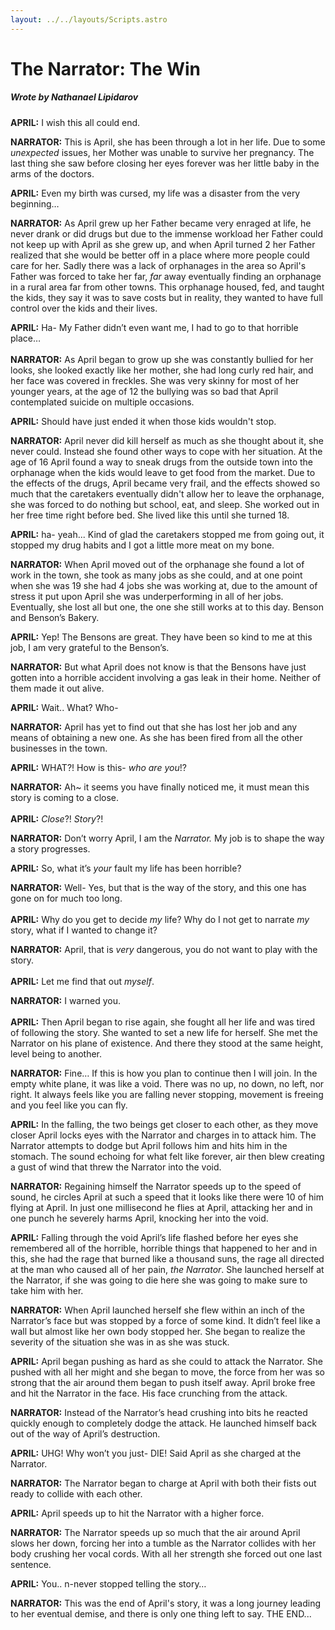 ```yaml
---
layout: ../../layouts/Scripts.astro
---
```


# The Narrator: The Win
##### Wrote by Nathanael Lipidarov

**APRIL:** I wish this all could end.

**NARRATOR:** This is April, she has been through a lot in her life. Due to some _unexpected_ issues, her Mother was unable to survive her pregnancy. The last thing she saw before closing her eyes forever was her little baby in the arms of the doctors. 

**APRIL:** Even my birth was cursed, my life was a disaster from the very beginning…

**NARRATOR:** As April grew up her Father became very enraged at life, he never drank or did drugs but due to the immense workload her Father could not keep up with April as she grew up, and when April turned 2 her Father realized that she would be better off in a place where more people could care for her. Sadly there was a lack of orphanages in the area so April's Father was forced to take her far, _far_ away eventually finding an orphanage in a rural area far from other towns. This orphanage housed, fed, and taught the kids, they say it was to save costs but in reality, they wanted to have full control over the kids and their lives.

**APRIL:** Ha- My Father didn’t even want me, I had to go to that horrible place… \
 \
**NARRATOR:** As April began to grow up she was constantly bullied for her looks, she looked exactly like her mother, she had long curly red hair, and her face was covered in freckles. She was very skinny for most of her younger years, at the age of 12 the bullying was so bad that April contemplated suicide on multiple occasions. 

**APRIL:** Should have just ended it when those kids wouldn't stop.

**NARRATOR:** April never did kill herself as much as she thought about it, she never could. Instead she found other ways to cope with her situation. At the age of 16 April found a way to sneak drugs from the outside town into the orphanage when the kids would leave to get food from the market. Due to the effects of the drugs, April became very frail, and the effects showed so much that the caretakers eventually didn't allow her to leave the orphanage, she was forced to do nothing but school, eat, and sleep. She worked out in her free time right before bed. She lived like this until she turned 18.

**APRIL:** ha- yeah... Kind of glad the caretakers stopped me from going out, it stopped my drug habits and I got a little more meat on my bone.

**NARRATOR:** When April moved out of the orphanage she found a lot of work in the town, she took as many jobs as she could, and at one point when she was 19 she had 4 jobs she was working at, due to the amount of stress it put upon April she was underperforming in all of her jobs. Eventually, she lost all but one, the one she still works at to this day. Benson and Benson’s Bakery.

**APRIL:** Yep! The Bensons are great. They have been so kind to me at this job, I am very grateful to the Benson’s. 

**NARRATOR:** But what April does not know is that the Bensons have just gotten into a horrible accident involving a gas leak in their home. Neither of them made it out alive. 

**APRIL:** Wait.. What? Who-

**NARRATOR:** April has yet to find out that she has lost her job and any means of obtaining a new one. As she has been fired from all the other businesses in the town.

**APRIL:** WHAT?! How is this- _who are you_!?

**NARRATOR:** Ah~ it seems you have finally noticed me, it must mean this story is coming to a close. \
 \
**APRIL:** _Close_?! _Story_?!

**NARRATOR:** Don’t worry April, I am the _Narrator._ My job is to shape the way a story progresses.

**APRIL:** So, what it’s _your_ fault my life has been horrible?

**NARRATOR:** Well- Yes, but that is the way of the story, and this one has gone on for much too long.  \
 \
**APRIL:** Why do you get to decide _my_ life? Why do I not get to narrate _my_ story, what if I wanted to change it?

**NARRATOR:** April, that is _very_ dangerous, you do not want to play with the story. \
 \
**APRIL:** Let me find that out _myself_.

**NARRATOR:** I warned you. \
 \
**APRIL:** Then April began to rise again, she fought all her life and was tired of following the story. She wanted to set a new life for herself. She met the Narrator on his plane of existence. And there they stood at the same height, level being to another.

**NARRATOR:** Fine… If this is how you plan to continue then I will join. In the empty white plane, it was like a void. There was no up, no down, no left, nor right. It always feels like you are falling never stopping, movement is freeing and you feel like you can fly.

**APRIL:** In the falling, the two beings get closer to each other, as they move closer April locks eyes with the Narrator and charges in to attack him. The Narrator attempts to dodge but April follows him and hits him in the stomach. The sound echoing for what felt like forever, air then blew creating a gust of wind that threw the Narrator into the void.

**NARRATOR:** Regaining himself the Narrator speeds up to the speed of sound, he circles April at such a speed that it looks like there were 10 of him flying at April. In just one millisecond he flies at April, attacking her and in one punch he severely harms April, knocking her into the void.

**APRIL:** Falling through the void April’s life flashed before her eyes she remembered all of the horrible, horrible things that happened to her and in this, she had the rage that burned like a thousand suns, the rage all directed at the man who caused all of her pain, _the Narrator_. She launched herself at the Narrator, if she was going to die here she was going to make sure to take him with her. 

**NARRATOR:** When April launched herself she flew within an inch of the Narrator’s face but was stopped by a force of some kind. It didn’t feel like a wall but almost like her own body stopped her. She began to realize the severity of the situation she was in as she was stuck.

**APRIL:** April began pushing as hard as she could to attack the Narrator. She pushed with all her might and she began to move, the force from her was so strong that the air around them began to push itself away. April broke free and hit the Narrator in the face. His face crunching from the attack.

**NARRATOR:** Instead of the Narrator’s head crushing into bits he reacted quickly enough to completely dodge the attack. He launched himself back out of the way of April’s destruction. 

**APRIL:** UHG! Why won’t you just- DIE! Said April as she charged at the Narrator.

**NARRATOR:** The Narrator began to charge at April with both their fists out ready to collide with each other.

**APRIL:** April speeds up to hit the Narrator with a higher force.

**NARRATOR:** The Narrator speeds up so much that the air around April slows her down, forcing her into a tumble as the Narrator collides with her body crushing her vocal cords. With all her strength she forced out one last sentence.

**APRIL:** You.. n-never stopped telling the story…

**NARRATOR:** This was the end of April's story, it was a long journey leading to her eventual demise,  and there is only one thing left to say. THE END...